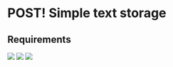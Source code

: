 # POST! Simple text storage

## Requirements
![](https://img.shields.io/badge/python-3.6-green)
![](https://img.shields.io/badge/django-2.2.4-green)
![](https://img.shields.io/badge/DB-postgresql-red)
